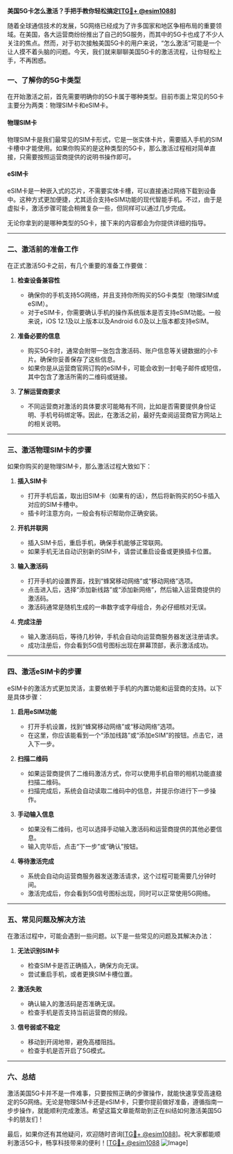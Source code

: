 **美国5G卡怎么激活？手把手教你轻松搞定[[TG💪+ @esim1088](https://t.me/s/esim1088)]**

随着全球通信技术的发展，5G网络已经成为了许多国家和地区争相布局的重要领域。在美国，各大运营商纷纷推出了自己的5G服务，而其中的5G卡也成了不少人关注的焦点。然而，对于初次接触美国5G卡的用户来说，“怎么激活”可能是一个让人摸不着头脑的问题。今天，我们就来聊聊美国5G卡的激活流程，让你轻松上手，不再困惑。

### 一、了解你的5G卡类型

在开始激活之前，首先需要明确你的5G卡属于哪种类型。目前市面上常见的5G卡主要分为两类：物理SIM卡和eSIM卡。

#### 物理SIM卡
物理SIM卡是我们最常见的SIM卡形式，它是一张实体卡片，需要插入手机的SIM卡槽中才能使用。如果你购买的是这种类型的5G卡，那么激活过程相对简单直接，只需要按照运营商提供的说明书操作即可。

#### eSIM卡
eSIM卡是一种嵌入式的芯片，不需要实体卡槽，可以直接通过网络下载到设备中。这种方式更加便捷，尤其适合支持eSIM功能的现代智能手机。不过，由于是虚拟卡，激活步骤可能会稍微复杂一些，但同样可以通过几步完成。

无论你拿到的是哪种类型的5G卡，接下来的内容都会为你提供详细的指导。

---

### 二、激活前的准备工作

在正式激活5G卡之前，有几个重要的准备工作要做：

1. **检查设备兼容性**
   - 确保你的手机支持5G网络，并且支持你所购买的5G卡类型（物理SIM或eSIM）。
   - 对于eSIM卡，你需要确认手机的操作系统版本是否支持eSIM功能。一般来说，iOS 12.1及以上版本以及Android 6.0及以上版本都支持eSIM。

2. **准备必要的信息**
   - 购买5G卡时，通常会附带一张包含激活码、账户信息等关键数据的小卡片。确保你妥善保存了这些信息。
   - 如果你是从运营商官网订购的eSIM卡，可能会收到一封电子邮件或短信，其中包含了激活所需的二维码或链接。

3. **了解运营商要求**
   - 不同运营商对激活的具体要求可能略有不同，比如是否需要提供身份证明、手机号码绑定等。因此，在激活之前，最好先查阅运营商官方网站上的相关说明。

---

### 三、激活物理SIM卡的步骤

如果你购买的是物理SIM卡，那么激活过程大致如下：

1. **插入SIM卡**
   - 打开手机后盖，取出旧SIM卡（如果有的话），然后将新购买的5G卡插入对应的SIM卡槽中。
   - 插卡时注意方向，一般会有标识帮助你正确安装。

2. **开机并联网**
   - 插入SIM卡后，重启手机，确保手机能够正常联网。
   - 如果手机无法自动识别新的SIM卡，请尝试重启设备或更换插卡位置。

3. **输入激活码**
   - 打开手机的设置界面，找到“蜂窝移动网络”或“移动网络”选项。
   - 点击进入后，选择“添加新线路”或“添加新网络”，然后输入运营商提供的激活码。
   - 激活码通常是随机生成的一串数字或字母组合，务必仔细核对无误。

4. **完成注册**
   - 输入激活码后，等待几秒钟，手机会自动向运营商服务器发送注册请求。
   - 成功注册后，你会看到5G信号图标出现在屏幕顶部，表示激活成功。

---

### 四、激活eSIM卡的步骤

eSIM卡的激活方式更加灵活，主要依赖于手机的内置功能和运营商的支持。以下是具体步骤：

1. **启用eSIM功能**
   - 打开手机设置，找到“蜂窝移动网络”或“移动网络”选项。
   - 在这里，你应该能看到一个“添加线路”或“添加eSIM”的按钮。点击它，进入下一步。

2. **扫描二维码**
   - 如果运营商提供了二维码激活方式，你可以使用手机自带的相机功能直接扫描二维码。
   - 扫描完成后，系统会自动读取二维码中的信息，并提示你进行下一步操作。

3. **手动输入信息**
   - 如果没有二维码，也可以选择手动输入激活码和运营商提供的其他必要信息。
   - 输入完毕后，点击“下一步”或“确认”按钮。

4. **等待激活完成**
   - 系统会自动向运营商服务器发送激活请求，这个过程可能需要几分钟时间。
   - 激活完成后，你会看到5G信号图标出现，同时可以正常使用5G网络。

---

### 五、常见问题及解决方法

在激活过程中，可能会遇到一些问题。以下是一些常见的问题及其解决办法：

1. **无法识别SIM卡**
   - 检查SIM卡是否正确插入，确保方向无误。
   - 尝试重启手机，或者更换SIM卡槽位置。

2. **激活失败**
   - 确认输入的激活码是否准确无误。
   - 检查手机是否支持当前运营商的频段。

3. **信号弱或不稳定**
   - 移动到开阔地带，避免高楼阻挡。
   - 检查手机是否开启了5G模式。

---

### 六、总结

激活美国5G卡并不是一件难事，只要按照正确的步骤操作，就能快速享受高速稳定的5G网络。无论是物理SIM卡还是eSIM卡，只要你提前做好准备，遵循指南一步步操作，就能顺利完成激活。希望这篇文章能帮助到正在纠结如何激活美国5G卡的朋友们！

最后，如果你还有其他疑问，欢迎随时咨询[[TG💪+ @esim1088](https://t.me/s/esim1088)]。祝大家都能顺利激活5G卡，畅享科技带来的便利！[[TG💪+ @esim1088](https://t.me/s/esim1088) ![Image](https://i.postimg.cc/4NQfJmqS/Snipaste-2025-05-13-00-14-12.png)]